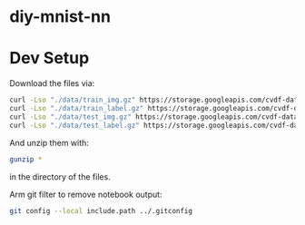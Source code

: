 # diy-mnist-nn

# Dev Setup

Download the files via:

```bash
curl -Lso "./data/train_img.gz" https://storage.googleapis.com/cvdf-datasets/mnist/train-images-idx3-ubyte.gz
curl -Lso "./data/train_label.gz" https://storage.googleapis.com/cvdf-datasets/mnist/train-labels-idx1-ubyte.gz
curl -Lso "./data/test_img.gz" https://storage.googleapis.com/cvdf-datasets/mnist/t10k-images-idx3-ubyte.gz
curl -Lso "./data/test_label.gz" https://storage.googleapis.com/cvdf-datasets/mnist/t10k-labels-idx1-ubyte.gz
```

And unzip them with:

```bash
gunzip *
```

in the directory of the files.

Arm git filter to remove notebook output:

```bash
git config --local include.path ../.gitconfig
```
